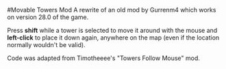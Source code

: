 #Movable Towers Mod
A rewrite of an old mod by Gurrenm4 which works on version 28.0 of the game.

Press **shift** while a tower is selected to move it around with the mouse and **left-click** to place it down again, anywhere on the map (even if the location normally wouldn't be valid).

Code was adapted from Timotheeee's "Towers Follow Mouse" mod.